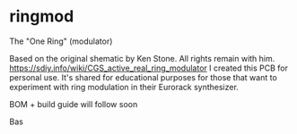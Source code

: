 # ringmod
The "One Ring" (modulator)

Based on the original shematic by Ken Stone. All rights remain with him. https://sdiy.info/wiki/CGS_active_real_ring_modulator
I created this PCB for personal use. It's shared for educational purposes for those that want to experiment with ring modulation in their Eurorack synthesizer.

BOM + build guide will follow soon


Bas
